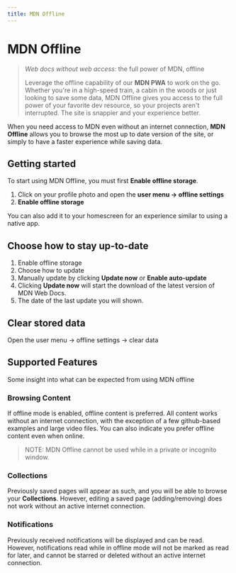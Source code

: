 ```yaml
---
title: MDN Offline
---
```


# MDN Offline

> _Web docs without web access_: the full power of MDN, offline
>
> Leverage the offline capability of our **MDN PWA** to work on the go. Whether you're in a high-speed train, a cabin in the woods or just looking to save some data, MDN Offline gives you access to the full power of your favorite dev resource, so your projects aren't interrupted. The site is snappier and your experience better.

When you need access to MDN even without an internet connection, **MDN Offline** allows you to browse the most up to date version of the site, or simply to have a faster experience while saving data.

## Getting started

To start using MDN Offline, you must first **Enable offline storage**.

1. Click on your profile photo and open the **user menu -> offline settings**
2. **Enable offline storage**

You can also add it to your homescreen for an experience similar to using a native app.

## Choose how to stay up-to-date

1. Enable offline storage
2. Choose how to update
3. Manually update by clicking **Update now** or **Enable auto-update**
4. Clicking **Update now** will start the download of the latest version of MDN Web Docs.
5. The date of the last update you will shown.

## Clear stored data

Open the user menu -> offline settings -> clear data

## Supported Features

Some insight into what can be expected from using MDN offline

### Browsing Content

If offline mode is enabled, offline content is preferred. All content works without an internet connection, with the exception of a few github-based examples and large video files.
You can also indicate you prefer offline content even when online.

> NOTE: MDN Offline cannot be used while in a private or incognito window.

### Collections

Previously saved pages will appear as such, and you will be able to browse your **Collections**.
However, editing a saved page (adding/removing) does not work without an active internet connection.

### Notifications

Previously received notifications will be displayed and can be read.
However, notifications read while in offline mode will not be marked as read for later, and cannot be starred or deleted without an active internet connection.
